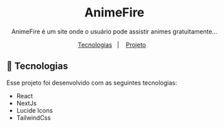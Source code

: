 <h1 align="center"> AnimeFire </h1>

<p align="center">
AnimeFire é um site onde o usuário pode assistir animes gratuitamente...<br/>
</p>

<p align="center">
  <a href="#-tecnologias">Tecnologias</a>&nbsp;&nbsp;&nbsp;|&nbsp;&nbsp;&nbsp;
  <a href="#-projeto">Projeto</a>&nbsp;&nbsp;&nbsp;
</p>

## 🚀 Tecnologias

Esse projeto foi desenvolvido com as seguintes tecnologias:

- React
- NextJs
- Lucide Icons
- TailwindCss